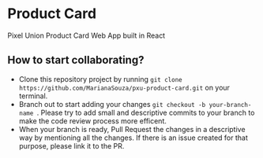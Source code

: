 # Product Card

Pixel Union Product Card Web App built in React


## How to start collaborating?

- Clone this repository project by running `git clone https://github.com/MarianaSouza/pxu-product-card.git` on your terminal.
- Branch out to start adding your changes `git checkout -b your-branch-name `. Please try to add small and descriptive commits to your branch to make the code review process more efficent.
- When your branch is ready, Pull Request the changes in a descriptive way by mentioning all the changes. If there is an issue created for that purpose, please link it to the PR.



